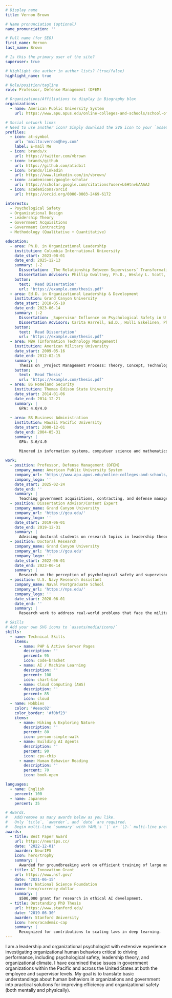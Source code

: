 ```yaml
---
# Display name
title: Vernon Brown

# Name pronunciation (optional)
name_pronunciation: ''

# Full name (for SEO)
first_name: Vernon
last_name: Brown

# Is this the primary user of the site?
superuser: true

# Highlight the author in author lists? (true/false)
highlight_name: true

# Role/position/tagline
role: Professor, Defense Management (DFEM)

# Organizations/Affiliations to display in Biography blox
organizations:
  - name: American Public University System
    url: https://www.apu.apus.edu/online-colleges-and-schools/school-of-business/

# Social network links
# Need to use another icon? Simply download the SVG icon to your `assets/media/icons/` folder.
profiles:
  - icon: at-symbol
    url: 'mailto:vernon@hey.com'
    label: E-mail Me
  - icon: brands/x
    url: https://twitter.com/vbrown
  - icon: brands/github
    url: https://github.com/atidbit
  - icon: brands/linkedin
    url: https://www.linkedin.com/in/vbrown/
  - icon: academicons/google-scholar
    url: https://scholar.google.com/citations?user=L6HtnvkAAAAJ
  - icon: academicons/orcid
    url: https://orcid.org/0000-0003-2469-6172

interests:
  - Psychological Safety
  - Organizational Design
  - Leadership Theory
  - Government Acquisitions
  - Government Contracting
  - Methodology (Qualitative + Quantitative)

education:
  - area: Ph.D. in Organizational Leadership
    institution: Columbia International University
    date_start: 2023-08-01
    date_end: 2025-12-13
    summary: |-2
      Dissertation: _The Relationship Between Supervisors’ Transformational Leadership Behaviors & Employees’ Psychological Safety Climate Among U.S. Department of the Navy Civilians_.  
      Dissertation Advisors: Phillip Gwaltney, Ph.D., Wesley L. Scott, Ed.D., Ph.D., James Buchanan, Ed.D.
    button:
      text: 'Read Dissertation'
      url: 'https://example.com/thesis.pdf'
  - area: Ed.D. in Organizational Leadership & Development
    institution: Grand Canyon University
    date_start: 2018-05-10
    date_end: 2023-06-14
    summary: |-2
      Dissertation: _Supervisor Influence on Psychological Safety in U.S. Federal Government Organizations: A Qualitative Descriptive Study_.  
      Dissertation Advisors: Carita Harrell, Ed.D., Holli Eskelinen, Ph.D., Scena Webb, DM.
    button:
      text: 'Read Dissertation'
      url: 'https://example.com/thesis.pdf'
  - area: MBA (Information Technology Management)
    institution: American Military University
    date_start: 2009-05-16
    date_end: 2012-02-15
    summary: |
      Thesis on _Project Management Process: Theory, Concept, Technology, Management_. Supervised by Katherine Hyatt, Ph.D.
    button:
      text: 'Read Thesis'
      url: 'https://example.com/thesis.pdf'
  - area: BS Homeland Security
    institution: Thomas Edison State University
    date_start: 2014-01-06
    date_end: 2014-12-21
    summary: |
      GPA: 4.0/4.0
    
  - area: BS Business Administration
    institution: Hawaii Pacific University
    date_start: 2000-12-01
    date_end: 2004-05-31
    summary: |
      GPA: 3.6/4.0
    
      Minored in information systems, computuer science and mathematics.

work:
  - position: Professor, Defense Management (DFEM)
    company_name: American Public University System
    company_url: 'https://www.apu.apus.edu/online-colleges-and-schools/school-of-business/'
    company_logo: ''
    date_start: 2025-02-24
    date_end: ''
    summary: |
      Teaching government acquisitions, contracting, and defense management topics.
  - position: Dissertation Advisor/Content Expert
    company_name: Grand Canyon University
    company_url: 'https://gcu.edu/'
    company_logo: ''
    date_start: 2019-06-01
    date_end: 2019-12-31
    summary: |
      Advising doctoral students on research topics in leadership theory, organizational design, psychological safety, acquisitions, and program management.
  - position: Doctoral Research
    company_name: Grand Canyon University
    company_url: 'https://gcu.edu'
    company_logo: ''
    date_start: 2022-06-01
    date_end: 2023-06-14
    summary: |
      Research on the perception of psychological safety and supervisor influence on psychological safety in U.S. Federal government organizations.
  - position: U.S. Navy Research Assistant
    company_name: Naval Postgraduate School
    company_url: 'https://nps.edu/'
    company_logo: ''
    date_start: 2020-06-01
    date_end: ''
    summary: |
      Research work to address real-world problems that face the military and national defense, primarily in the undersea domain.

# Skills
# Add your own SVG icons to `assets/media/icons/`
skills:
  - name: Technical Skills
    items:
      - name: PHP & Active Server Pages
        description: ''
        percent: 95
        icon: code-bracket
      - name: AI / Machine Learning
        description: ''
        percent: 100
        icon: chart-bar
      - name: Cloud Computing (AWS)
        description: ''
        percent: 85
        icon: cloud
  - name: Hobbies
    color: '#eeac02'
    color_border: '#f0bf23'
    items:
      - name: Hiking & Exploring Nature
        description: ''
        percent: 80
        icon: person-simple-walk
      - name: Building AI Agents
        description: ''
        percent: 90
        icon: cpu-chip
      - name: Human Behavior Reading
        description: ''
        percent: 70
        icon: book-open

languages:
  - name: English
    percent: 100
  - name: Japanese
    percent: 35

# Awards.
#   Add/remove as many awards below as you like.
#   Only `title`, `awarder`, and `date` are required.
#   Begin multi-line `summary` with YAML's `|` or `|2-` multi-line prefix and indent 2 spaces below.
awards:
  - title: Best Paper Award
    url: https://neurips.cc/
    date: '2022-12-01'
    awarder: NeurIPS
    icon: hero/trophy
    summary: |
      Awarded for groundbreaking work on efficient training of large models.
  - title: AI Innovation Grant
    url: https://www.nsf.gov/
    date: '2021-06-15'
    awarder: National Science Foundation
    icon: hero/currency-dollar
    summary: |
      $500,000 grant for research in ethical AI development.
  - title: Outstanding PhD Thesis
    url: https://www.stanford.edu/
    date: '2019-06-30'
    awarder: Stanford University
    icon: hero/academic-cap
    summary: |
      Recognized for contributions to scaling laws in deep learning.
---
```


I am a leadership and organizational psychologist with extensive experience investigating organizational human behaviors critical to driving performance, including psychological safety, leadership theory, and organizational climate. I have examined these issues in government organizations within the Pacific and across the United States at both the employee and supervisor levels. My goal is to translate basic understandings about human behaviors in organizations and government into practical solutions for improving efficiency and organizational safety (both mentally and physically).
